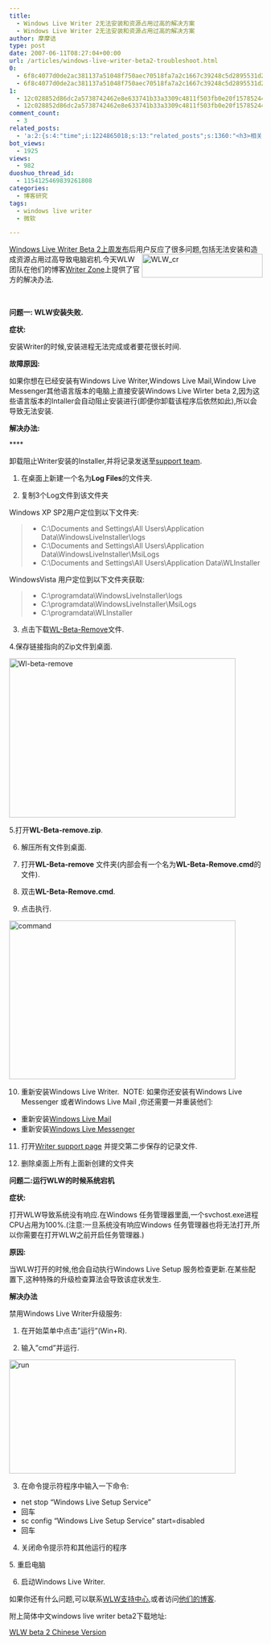 ```yaml
---
title:
  - Windows Live Writer 2无法安装和资源占用过高的解决方案
  - Windows Live Writer 2无法安装和资源占用过高的解决方案
author: 摩摩诘
type: post
date: 2007-06-11T08:27:04+00:00
url: /articles/windows-live-writer-beta2-troubleshoot.html
0:
  - 6f8c4077d0de2ac381137a51048f750aec70518fa7a2c1667c39248c5d2895531d2c651212594c85fb30f54ac022709f
  - 6f8c4077d0de2ac381137a51048f750aec70518fa7a2c1667c39248c5d2895531d2c651212594c85fb30f54ac022709f
1:
  - 12c028852d86dc2a5738742462e8e633741b33a3309c4811f503fb0e20f157852449ef21d9976d79ebecd8413895fadd
  - 12c028852d86dc2a5738742462e8e633741b33a3309c4811f503fb0e20f157852449ef21d9976d79ebecd8413895fadd
comment_count:
  - 3
related_posts:
  - 'a:2:{s:4:"time";i:1224865018;s:13:"related_posts";s:1360:"<h3>相关日志</h3><ul class="related_post"><li><a href="http://www.digglife.cn/articles/windows-live-writer-tricks-and-tips-2.html" title="我的Windows Live Writer使用心得 Part.2">我的Windows Live Writer使用心得 Part.2</a></li><li><a href="http://www.digglife.cn/articles/windows-live-writer-tricks-and-tips.html" title="我的Windows Live Writer使用心得 Part.1">我的Windows Live Writer使用心得 Part.1</a></li><li><a href="http://www.digglife.cn/articles/backup-windows-live-writer.html" title="如何全面备份Windows Live Writer">如何全面备份Windows Live Writer</a></li><li><a href="http://www.digglife.cn/articles/firstlook-of-windows-live-writer-beta3.html" title="Windows Live Writer Beta 3安装和试用">Windows Live Writer Beta 3安装和试用</a></li><li><a href="http://www.digglife.cn/articles/windows-live-writer-beta2-released.html" title="Windows Live Writer Beta2发布.">Windows Live Writer Beta2发布.</a></li><li><a href="http://www.digglife.cn/articles/can-not-modify-category-slug.html" title="Wordpress无法编辑分类缩略名(Slug)的解决">Wordpress无法编辑分类缩略名(Slug)的解决</a></li><li><a href="http://www.digglife.cn/articles/enjoy-wlw-technical-preview.html" title="Window Live Writer技术预览版下载和体验">Window Live Writer技术预览版下载和体验</a></li></ul>";}'
bot_views:
  - 1925
views:
  - 982
duoshuo_thread_id:
  - 1154125469839261808
categories:
  - 博客研究
tags:
  - windows live writer
  - 微软

---
```

<a href="https://www.digglife.net/articles/windows-live-writer-beta2-released.html" target="_blank">Windows Live Writer Beta 2上周发布</a>后用户反应了很多问题,<a href="https://www.digglife.net/wp-content/uploads/3/379/2007/06/wlw-cr.png" atomicselection="true"><img style="border-top-width: 0px; border-left-width: 0px; border-bottom-width: 0px; border-right-width: 0px" height="47" alt="WLW_cr" src="http://digglife.qiniudn.com/wp-content/uploads/3/379/2007/06/wlw-cr-thumb.png" width="240" align="right" border="0" /></a>包括无法安装和造成资源占用过高导致电脑宕机.今天WLW团队在他们的博客<a href="http://windowslivewriter.spaces.live.com/" target="_blank">Writer Zone</a>上提供了官方的解决办法. 

&nbsp;

**问题一: WLW安装失败.**

**症状:**

安装Writer的时候,安装进程无法完成或者要花很长时间.

**故障原因:**

如果你想在已经安装有Windows Live Writer,Windows Live Mail,Window Live Messenger其他语言版本的电脑上直接安装Windows Live Wirter beta 2,因为这些语言版本的Intaller会自动阻止安装进行(即便你卸载该程序后依然如此),所以会导致无法安装.

**解决办法:**

****&nbsp;

卸载阻止Writer安装的Installer,并将记录发送至[support team][1].

1. 在桌面上新建一个名为**Log Files**的文件夹.

2. 复制3个Log文件到该文件夹

Windows XP SP2用户定位到以下文件夹:

>   * C:\Documents and Settings\All Users\Application Data\WindowsLiveInstaller\logs 
>   * C:\Documents and Settings\All Users\Application Data\WindowsLiveInstaller\MsiLogs 
>   * C:\Documents and Settings\All Users\Application Data\WLInstaller 

<!--more-->

WindowsVista 用户定位到以下文件夹获取:

>   * C:\programdata\WindowsLiveInstaller\logs 
>   * C:\programdata\WindowsLiveInstaller\MsiLogs 
>   * C:\programdata\WLInstaller 

3. 点击下载<a href="http://download.microsoft.com/download/2/3/0/23036331-516d-4c7e-b9ac-31554a2fec06/WL-Beta-remove.zip" target="_blank">WL-Beta-Remove</a>文件.

4.保存链接指向的Zip文件到桌面.

<a href="https://www.digglife.net/wp-content/uploads/3/379/2007/06/wl-beta-remove.jpg" atomicselection="true"><img height="316" alt="Wl-beta-remove" src="http://digglife.qiniudn.com/wp-content/uploads/3/379/2007/06/wl-beta-remove-thumb.jpg" width="450" /></a>

5.打开**WL-Beta-remove.zip**.

6. 解压所有文件到桌面.

7. 打开**WL-Beta-remove** 文件夹(内部会有一个名为**WL-Beta-Remove.cmd**的文件).

8. 双击**WL-Beta-Remove.cmd**.

9. 点击执行.

<a href="https://www.digglife.net/wp-content/uploads/3/379/2007/06/command.jpg" atomicselection="true"><img height="315" alt="command" src="http://digglife.qiniudn.com/wp-content/uploads/3/379/2007/06/command-thumb.jpg" width="450" /></a>

10. 重新安装Windows Live Writer.&nbsp; NOTE: 如果你还安装有Windows Live Messenger 或者Windows Live Mail ,你还需要一并重装他们:

  * 重新安装<a href="http://get.live.com/betas/maildesktop_betas" target="_blank">Windows Live Mail</a> 
  * 重新安装<a href="http://get.live.com/betas/messenger_betas" target="_blank">Windows Live Messenger</a> 

11. 打开[Writer support page][1] 并提交第二步保存的记录文件.

12. 删除桌面上所有上面新创建的文件夹

**问题二:运行WLW的时候系统宕机**

**症状:**

打开WLW导致系统没有响应.在Windows 任务管理器里面,一个svchost.exe进程CPU占用为100%.(注意:一旦系统没有响应Windows 任务管理器也将无法打开,所以你需要在打开WLW之前开启任务管理器.)

**原因:**

当WLW打开的时候,他会自动执行Windows Live Setup 服务检查更新.在某些配置下,这种特殊的升级检查算法会导致该症状发生.

**解决办法**

禁用Windows Live Writer升级服务:

1. 在开始菜单中点击&#8221;运行&#8221;(Win+R).

2. 输入&#8221;cmd&#8221;并运行.

<a href="https://www.digglife.net/wp-content/uploads/3/379/2007/06/run.jpg" atomicselection="true"><img height="226" alt="run" src="http://digglife.qiniudn.com/wp-content/uploads/3/379/2007/06/run-thumb.jpg" width="450" /></a>

3. 在命令提示符程序中输入一下命令:

  * net stop &#8220;Windows Live Setup Service&#8221; 
  * 回车 
  * sc config &#8220;Windows Live Setup Service&#8221; start=disabled 
  * 回车 

4. 关闭命令提示符和其他运行的程序

5.&nbsp;重启电脑

6. 启动Windows Live Writer.

如果你还有什么问题,可以联系<a href="http://support.live.com/eform.aspx?productKey=wlwriter&page=wlsupport_home_options_form_byemail&ct=eformts" target="_blank">WLW支持中心</a>,或者访问<a href="http://windowslivewriter.spaces.live.com/" target="_blank">他们的博客</a>.

附上简体中文windows live writer beta2下载地址:

<a href="http://download.microsoft.com/download/1/e/c/1ecbf3be-298b-467c-84d8-6f86f01478d7/ZH-CN/Install_WLWriter.exe" target="_blank">WLW beta 2 Chinese Version</a>

 [1]: http://support.live.com/eform.aspx?productKey=wlwriter&page=wlsupport_home_options_form_byemail&ct=eformts